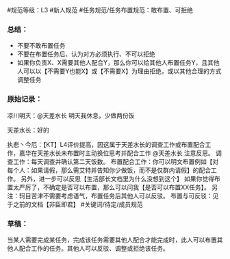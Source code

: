 #规范等级：L3 
#新人规范
#任务规范/任务布置规范：敢布置、可拒绝
### 总结：
- 不要不敢布置任务
- 不要在布置任务后、认为对方必须执行、不可以拒绝
- 如果你负责X、X需要其他人配合Y，那么你可以给其他人布置任务Y，且其他人可以以【不需要Y也能X】或【不需要X】为理由拒绝，或以其他合理的方式调整任务

### 原始记录：
凉川明灭：@天差水长 明天我休息，少做两份饭

天差水长：好的

执悲丶今厄：【KT】L4评价提高，因这属于天差水长的调查工作或布置配合工作，嘉华在天差水长未布置时主动换位思考并配合工作
@天差水长 注意反思。
调查工作：每天调查并确认第二天饭数。
布置配合工作：你可以明文布置例如【对每个人：如果请假，那么需艾特并告知你少做饭，而不是仅群内请假】的配合工作。
另外，进一步可以反思【生活部长文档里为什么没想到这个】
如果你觉得布置太严厉了，不确定是否可以布置，那么可以问我【是否可以布置XX任务】。
另注：轲目苦津不需要考虑语气，布置任务后其他人可以反驳。
布置与可反驳：见于之前的文档【非臣即君】
#关键词/待定/成员规范


### 草稿：
当某人需要完成某任务，完成该任务需要其他人配合才能完成时，此人可以布置其他人配合工作的任务。其他人可以反驳、调整或拒绝该任务。

